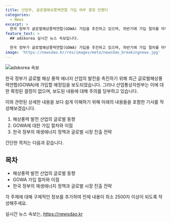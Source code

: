 ```yaml
---
title: 산업부, 글로벌해상풍력연합 가입 여부 결정 안됐다
categories:
  - News
excerpt: >
  한국 정부가 글로벌해상풍력연합(GOWA) 가입을 추진하고 있으며, 하반기에 가입 절차를 마무리할 예정이라고 보도되었습니다. 그러나 산업부는 아직 가입 여부가 결정되지 않았다고 밝혔습니다. 이에 관련된 정보는 신중히 접근해야 하며, 문의는 산업통상자원부 재생에너지정책관으로 문의할 수 있습니다. 이 소식은 공공누리 제1유형에 따라 자유롭게 이용할 수 있으나, 사진은 제외되며 출처표시가 필요합니다. (자료출처=정책브리핑 www.korea.kr)
feature_text: >
  ## adskorea 실시간 뉴스 속보입니다.

  한국 정부가 글로벌해상풍력연합(GOWA) 가입을 추진하고 있으며, 하반기에 가입 절차를 마무리할 예정이라고 보도되었습니다. 그러나 산업부는 아직 가입 여부가 결정되지 않았다고 밝혔습니다. 이에 관련된 정보는 신중히 접근해야 하며, 문의는 산업통상자원부 재생에너지정책관으로 문의할 수 있습니다. 이 소식은 공공누리 제1유형에 따라 자유롭게 이용할 수 있으나, 사진은 제외되며 출처표시가 필요합니다. (자료출처=정책브리핑 www.korea.kr)
image: 'https://newsdao.kr/res/images/meta/newsdao_breakingnews.jpg'
---
```


<p><img src="https://newsdao.kr/res/images/meta/newsdao_breakingnews.jpg" alt="adskorea 속보" /></p>

<p>한국 정부가 글로벌 해상 풍력 에너지 산업의 발전을 촉진하기 위해 최근 글로벌해상풍력연합(GOWA)에 가입할 예정임을 보도되었습니다. 그러나 산업통상자원부는 이에 대한 확정된 결정이 없으며, 보도된 내용에 대해 주의를 당부하고 있습니다.</p>

<p>이와 관련된 상세한 내용을 보다 쉽게 이해하기 위해 아래의 내용들을 포함한 기사를 작성해보겠습니다.</p>

<ol>
<li>해상풍력 발전 산업의 글로벌 동향</li>
<li>GOWA에 대한 가입 절차와 이점</li>
<li>한국 정부의 재생에너지 정책과 글로벌 시장 진출 전략</li>
</ol>

<p>간단한 목차는 다음과 같습니다.</p>

<h2 data-ke-size="size26">목차</h2>

<ul>
  <li>해상풍력 발전 산업의 글로벌 동향</li>
  <li>GOWA 가입 절차와 이점</li>
  <li>한국 정부의 재생에너지 정책과 글로벌 시장 진출 전략</li>
</ul>

<p>각 주제에 대해 구체적인 정보를 추가하여 전체 내용이 최소 2500자 이상이 되도록 작성해주세요.</p>
실시간 뉴스 속보는, <a href="https://newsdao.kr" rel="dofollow">https://newsdao.kr</a>


